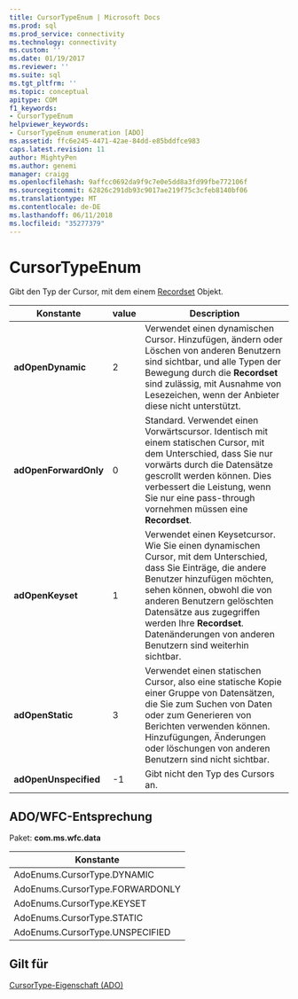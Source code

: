 ```yaml
---
title: CursorTypeEnum | Microsoft Docs
ms.prod: sql
ms.prod_service: connectivity
ms.technology: connectivity
ms.custom: ''
ms.date: 01/19/2017
ms.reviewer: ''
ms.suite: sql
ms.tgt_pltfrm: ''
ms.topic: conceptual
apitype: COM
f1_keywords:
- CursorTypeEnum
helpviewer_keywords:
- CursorTypeEnum enumeration [ADO]
ms.assetid: ffc6e245-4471-42ae-84dd-e85bddfce983
caps.latest.revision: 11
author: MightyPen
ms.author: genemi
manager: craigg
ms.openlocfilehash: 9affcc0692da9f9c7e0e5dd8a3fd99fbe772106f
ms.sourcegitcommit: 62826c291db93c9017ae219f75c3cfeb8140bf06
ms.translationtype: MT
ms.contentlocale: de-DE
ms.lasthandoff: 06/11/2018
ms.locfileid: "35277379"
---
```

# <a name="cursortypeenum"></a>CursorTypeEnum
Gibt den Typ der Cursor, mit dem einem [Recordset](../../../ado/reference/ado-api/recordset-object-ado.md) Objekt.  
  
|Konstante|value|Description|  
|--------------|-----------|-----------------|  
|**adOpenDynamic**|2|Verwendet einen dynamischen Cursor. Hinzufügen, ändern oder Löschen von anderen Benutzern sind sichtbar, und alle Typen der Bewegung durch die **Recordset** sind zulässig, mit Ausnahme von Lesezeichen, wenn der Anbieter diese nicht unterstützt.|  
|**adOpenForwardOnly**|0|Standard. Verwendet einen Vorwärtscursor. Identisch mit einem statischen Cursor, mit dem Unterschied, dass Sie nur vorwärts durch die Datensätze gescrollt werden können. Dies verbessert die Leistung, wenn Sie nur eine pass-through vornehmen müssen eine **Recordset**.|  
|**adOpenKeyset**|1|Verwendet einen Keysetcursor. Wie Sie einen dynamischen Cursor, mit dem Unterschied, dass Sie Einträge, die andere Benutzer hinzufügen möchten, sehen können, obwohl die von anderen Benutzern gelöschten Datensätze aus zugegriffen werden Ihre **Recordset**. Datenänderungen von anderen Benutzern sind weiterhin sichtbar.|  
|**adOpenStatic**|3|Verwendet einen statischen Cursor, also eine statische Kopie einer Gruppe von Datensätzen, die Sie zum Suchen von Daten oder zum Generieren von Berichten verwenden können. Hinzufügungen, Änderungen oder löschungen von anderen Benutzern sind nicht sichtbar.|  
|**adOpenUnspecified**|-1|Gibt nicht den Typ des Cursors an.|  
  
## <a name="adowfc-equivalent"></a>ADO/WFC-Entsprechung  
 Paket: **com.ms.wfc.data**  
  
|Konstante|  
|--------------|  
|AdoEnums.CursorType.DYNAMIC|  
|AdoEnums.CursorType.FORWARDONLY|  
|AdoEnums.CursorType.KEYSET|  
|AdoEnums.CursorType.STATIC|  
|AdoEnums.CursorType.UNSPECIFIED|  
  
## <a name="applies-to"></a>Gilt für  
 [CursorType-Eigenschaft (ADO)](../../../ado/reference/ado-api/cursortype-property-ado.md)

